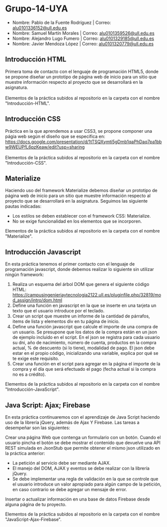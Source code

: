# Grupo-14-UYA
* Nombre: Pablo de la Fuente Rodríguez | Correo: alu0101336152@ull.edu.es
* Nombre: Samuel Martín Morales        | Correo: alu0101359526@ull.edu.es
* Nombre: Alejandro Lugo Fumero        | Correo: alu0101329185@ull.edu.es
* Nombre: Javier Mendoza López         | Correo: alu0101320779@ull.edu.es


## Introducción HTML
Primera toma de contacto con el lenguaje de programación HTML5, donde se propone diseñar un prototipo de página web de inicio para un sitio que muestre información respecto al proyecto que se desarrollará en la asignatura.\
\
Elementos de la práctica subidos al repositorio en la carpeta con el nombre "Introducción-HTML".

## Introducción CSS
Práctica en la que aprendemos a usar CSS3, se propone componer una págia web según el diseño que se especifica en: https://docs.google.com/presentation/d/1tTSQXymti5gDmb1qaPhDaq7pa1bbw9WEUPfL6pzKeaw/edit?usp=sharing \
\
Elementos de la práctica subidos al repositorio en la carpeta con el nombre "Introducción-CSS".

## Materialize
Haciendo uso del framework Materialize debemos diseñar un prototipo de página web de inicio para un sitio que muestre información respecto al proyecto que se desarrollará en la asignatura. Seguimos las siguiente pautas indicadas: 
* Los estilos se deben establecer con el framework CSS: Materialize. 
* No se exige funcionalidad en los elementos que se incorporen.

Elementos de la práctica subidos al repositorio en la carpeta con el nombre "Materialize".

## Introducción Javascript
En esta práctica tenemos el primer contacto con el lenguaje de programación javascript, donde debemos realizar lo siguiente sin utilizar ningún framework:
1. Realiza un esquema del árbol DOM que genera el siguiente código HTML: https://campusingenieriaytecnologia2122.ull.es/pluginfile.php/32819/mod_assign/intro/dom.html
2. Define una función en javascript en la que se inserte en una tarjeta un texto que el usuario introduce por el teclado.
3. Crear un script que muestre un informe de la cantidad de párrafos,  items de lista y elementos div en tu página de inicio.
4. Define una función javascript que calcule el importe de una compra de un usuario. Se presupone que los datos de la compra están en un json de ejemplo incluido en el script.  En el json se registra para cada usuario su dni, año de nacimiento, número de cuenta, productos en la compra actual, % de descuento (si lo tiene), modalidad de pago. El json debe estar en el propio código, inicializando una variable, explica por qué se te exige este requisito.
5. Crear una función en el script para agregar en la página el importe de la compra y el día que será efectuado el pago (fecha actual si la compra no es a crédito).

Elementos de la práctica subidos al repositorio en la carpeta con el nombre "Introducción-JavaScript".

## Java Script: Ajax; Firebase
En esta práctica continuaremos con el aprendizaje de Java Script haciendo uso de la librería jQuery, además de Ajax Y Firebase. Las tareas a desempeñar son las siguientes:

Crear una página Web que contenga un formulario con un botón. Cuando el usuario pincha el botón se debe mostrar el contenido que devuelve una API REST simulada en JsonStub que permite obtener el mismo json utilizado en la práctica anterior:
* La petición al servicio debe ser mediante AJAX.
* El manejo del DOM, AJAX y eventos se debe realizar con la librería jQuery.  
* Se debe implementar una regla de validación en la que se controle que el usuario introduce un valor apropiado para algún campo de la petición, en caso contrario se debe agregar un mensaje de error. 

Insertar o  actualizar información en una base de datos Firebase desde alguna página de tu proyecto.

Elementos de la práctica subidos al repositorio en la carpeta con el nombre "JavaScript-Ajax-Firebase".
